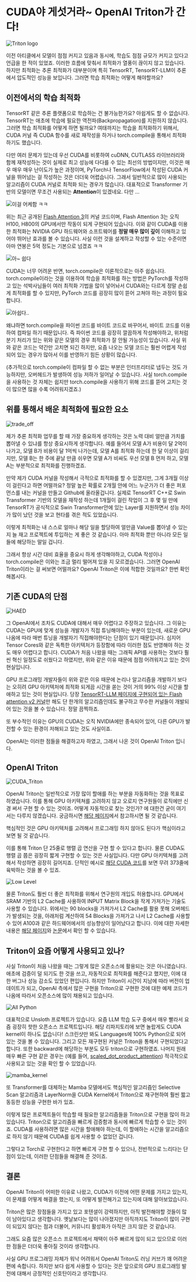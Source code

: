 # CUDA야 게섯거라~ OpenAI Triton가 간다!

![Triton logo](assets/logo.png)

이전 아티클에서 모델이 점점 커지고 있음과 동시에, 학습도 점점 규모가 커지고 있다고 언급을 한 적이 있었죠. 이러한 흐름에 맞춰서 최적화가 열풍이 끊이지 않고 있습니다. 하지만 최적화는 추론 최적화가 대부분이며 특히 TensorRT, TensorRT-LLM이 추론에서 압도적인 성능을 보입니다. 그러면 학습 최적화는 어떻게 해야할까요?

## 이전에서의 학습 최적화

TensorRT 같은 추론 플랫폼으로 학습하는 건 불가능한가요? 아쉽게도 할 수 없습니다. TensorRT는 애초에 학습에 필요한 역전파(Backpropagation)를 지원하지 않습니다. 그러면 학습 최적화를 어떻게 하면 될까요? 여태까지는 학습을 최적화하기 위해서, CUDA 커널 즉 CUDA 함수를 새로 재작성을 하거나 torch.compile을 통해서 최적화 하기도 했습니다.

다만 여러 문제가 있는데 우선 CUDA를 비롯하여 cuDNN, CUTLASS 라이브러리와 함께 재작성하는 것이 실제로 최고 성능에 다다를 수 있는 최선의 방법이지만, 이것은 매우 매우 매우 난이도가 높은 과정이며, PyTorch나 TensorFlow에서 작성된 CUDA 커널을 뛰어넘는 걸 작성하는 것은 더더욱 어렵습니다. 그래서 일반적으로 많이 사용되는 알고리즘이 CUDA 커널로 최적화 되는 경우가 많습니다. 대표적으로 Transformer 기반의 모델이면 무조건 사용되는 **Attention**이 있겠네요. 다만 ...

![이걸 어케함 ㅋㅋ](assets/too_hard.png)

위는 최근 공개된 [Flash Attention 3](https://pytorch.org/blog/flashattention-3/#fn:1)의 커널 코드이며, Flash Attention 3는 오직 H100, H800의 GPU에서만 작동이 되게 구현되어 있습니다. 이와 같이 CUDA를 이용한 최적화는 NVIDIA GPU 하드웨어와 소프트웨어를 **정말 매우 많이 깊이** 이해하고 있어야 뛰어난 효과를 볼 수 있습니다. 사실 이런 것을 설계하고 작성할 수 있는 수준이면 아마 연봉은 5억 정도는 기본으로 넘겠죠 ㅋㅋ

![아~ 쉽다](assets/maybe_easy.png)

CUDA는 너무 어려운 반면, torch.compile은 이론적으로는 아주 쉽습니다. torch.compile이라는 것을 이용하여 학습을 최적화를 하는 방법은 PyTorch를 작성하고 있는 석박사님들이 여러 최적화 기법을 많이 넣어놔서 CUDA와는 다르게 정말 손쉽게 최적화를 할 수 있지만, PyTorch 코드를 굉장히 많이 뜯어 고쳐야 하는 과정이 필요합니다.

![아쉽다..](assets/no_easy.png)

왜냐하면 torch.compile을 파이썬 코드를 바이트 코드로 바꾸어서, 바이트 코드를 이용하여 컴파일 하기 때문입니다. 즉 파이썬 코드를 굉장히 깔끔하게 작성해야하고, 위처럼 분기 처리가 있는 위와 같은 모델의 경우 최적화가 잘 안될 가능성이 있습니다. 사실 위와 같은 코드는 약간만 고치면 되긴 하지만, 요즘 나오는 모델 코드는 훨씬 어렵게 작성되어 있는 경우가 많아서 이를 반영하기 힘든 상황이 많습니다.

(추가적으로 torch.compile이 컴파일 할 수 없는 부분은 인터프리터로 냅두는 것도 가능하지만, 오버헤드가 발생하여 성능 저하가 일어날 수 있습니다. 사실 torch.compile을 사용하는 것 자체는 쉽지만 torch.compile을 사용하기 위해 코드를 뜯어 고치는 것이 많으면 많을 수록 어려워지겠죠.)

## 위를 통해서 배운 최적화에 필요한 요소

![trade_off](assets/trade_off.png)

제가 추론 최적화 업무를 할 때 가장 중요하게 생각하는 것은 노력 대비 얼만큼 가치를 뽑아낼 수 있냐를 항상 중요시하게 생각합니다. 예를 들어서 모델 A가 비용이 달 2억이 나가고, 모델 B가 비용이 달 1억씩 나가는데, 모델 A를 최적화 하는데 한 달 이상이 걸리지만, 모델 B는 한 주에 끝날 만큼 쉬우면 모델 A가 비싸도 우선 모델 B 먼저 하고, 모델 A는 부분적으로 최적화를 진행하겠죠.

만약 제가 CUDA 커널을 작성해서 극적으로 최적화를 할 수 있겠지만, 그게 3개월 이상이 걸린다고 하면 어떨까요? 정말 높은 확률로 2개월 안에 어느 누군가가 더 좋은 퍼포먼스를 내는 커널을 만들고 Github에 올라올겁니다. 실제로 TensorRT C++로 Swin Transformer 기반의 모델을 재작성 하는데 1개월이 걸린 작업이 그 후 몇 일 만에 TensorRT가 공식적으로 Swin Transformer안에 있는 Layer를 지원하면서 성능 차이가 많이 났던 것을 보고 현타를 겪은 적도 있었습니다.

이렇게 최적화는 내 스스로 얼마나 해당 일을 할당하여 얼만큼 Value를 뽑아낼 수 있는지 늘 재고 프로젝트에 투입하는 게 좋은 것 같습니다. 아마 최적화 뿐만 아니라 모든 일들에 해당하는 말일 겁니다.

그래서 항상 시간 대비 효율을 중요시 하게 생각해야하고, CUDA 작성이나 torch.compile은 이와는 조금 멀리 떨어져 있을 지 모르겠습니다. 그러면 OpenAI Triton이라는 걸 써보면 어떨까요? OpenAI Triton은 이에 적합한 것일까요? 한번 확인해봅시다.

## 기존 CUDA의 단점

![HAED](assets/gpgpu_hard.png)

그 OpenAI에서 조차도 CUDA에 대해서 매우 어렵다고 주장하고 있습니다. 그 이유는 CUDA는 GPU에 맞게 성능을 개발자가 직접 튜닝해야하는 부분이 있는데, 새로운 GPU 나옴에 따라 매번 튜닝을 개발자기 직접해야한다는 단점이 있기 때문입니다. 심지어 Tensor Cores와 같은 독특한 아키텍처가 등장함에 따라 이러한 점도 반영해야 하는 것도 매우 어렵다고 합니다. CUDA가 처음 나왔을 때는 그래픽 API를 사용하는 것보다 훨씬 혁신 일정도로 쉬웠다고 하였지만, 위와 같은 이유 때문에 점점 어려워지고 있는 것이 현실입니다.

GPU 프로그래밍 개발자들이 위와 같은 이유 때문에 논리나 알고리즘을 개발하기 보다는 오히려 GPU 아키텍처에 최적화 되게끔 시간을 쏟는 것이 거의 99% 이상 시간을 할애하고 있는 것이 현실입니다. 당장 [TensorRT-LLM 페이지에 구현되어 있는 Flash attention v2 커널](https://github.com/NVIDIA/TensorRT-LLM/tree/main/cpp/tensorrt_llm/kernels/contextFusedMultiHeadAttention/cubin)만 해도 단 한개의 알고리즘인데도 불구하고 무수한 커널들이 개발되어 있는 것을 볼 수 있습니다. 정말 끔찍하죠.

또 부수적인 이유는 GPU의 CUDA는 오직 NVIDIA에만 종속되어 있어, 다른 GPU가 발전할 수 있는 환경이 저해되고 있는 것도 사실이죠.

OpenAI는 이러한 점들을 해결하고자 하였고, 그래서 나온 것이 OpenAI Triton 입니다.

## OpenAI Triton

![CUDA_Triton](assets/cuda_triton.png)

OpenAI Triton는 일반적으로 가장 많이 할애를 하는 부분을 자동화하는 것을 목표로 하였습니다. 이를 통해 GPU 아키텍쳐를 고려하지 않고 오로지 연구원들이 로직에만 신경 써서 구현 할 수 있는 것이죠. 어떻게 자동적으로 찾는 것인가? 에 대한건 굳이 여기서는 다루지 않겠습니다. 궁금하시면 [해당 페이지](https://triton-lang.org/main/programming-guide/chapter-1/introduction.html)에서 참고하시면 될 것 같습니다.

핵심적인 것은 GPU 아키텍처를 고려해서 프로그래밍 하지 않아도 된다가 핵심이라고 보면 될 것 같습니다.

이를 통해 Triton 단 25줄로 행렬 곱 연산을 구현 할 수 있다고 합니다. 물론 CUDA도 행렬 곱 쯤은 굉장히 짧게 구현할 수 있는 것은 사실입니다. 다만 GPU 아키텍쳐를 고려해서 작성하면 굉장히 길어지죠. 단적인 예시로 [해당 CUDA 코드](https://github.com/openai/blocksparse/blob/master/src/matmul_op_gpu.cu)를 보면 무려 373줄에 육박하는 것을 볼 수 있죠.

![Low Level](assets/low_triton.png)

물론 Triton도 훨씬 더 좋은 최적화를 위해서 연구원의 개입도 허용합니다. GPU에서 SRAM 기반의 L2 Cache를 사용하여 INPUT Matrix Block을 작게 가져가는 기술도 사용할 수 있습니다. 위에서는 90 blocks을 가져가서 L2 Cache를 활용 못해 오버헤드가 발생되는 것을, 아래처럼 계산하여 54 Blocks을 가져가고 나서 L2 Cache를 사용할 수 있어 A100과 같은 하드웨어에서의 성능향상이 일어났다고 합니다. 이에 대한 자세한 내용은 [해당 페이지](https://triton-lang.org/main/getting-started/tutorials/03-matrix-multiplication.html)와 [논문](https://www.eecs.harvard.edu/~htk/publication/2019-mapl-tillet-kung-cox.pdf)에서 확인 할 수 있습니다.

## Triton이 요즘 어떻게 사용되고 있나?

사실 Triton이 처음 나왔을 때는 그렇게 많은 오픈소스에 활용되는 것은 아니였습니다. 애초에 검증이 덜 되기도 한 것을 쓰고, 자동적으로 최적화를 해준다고 했지만, 이에 대한 버그나 성능 감소도 있었던 편입니다. 하지만 Triton이 시간이 지남에 따라 버전이 업데이트가 되고, OpenAI 측에서 많은 구현을 Triton으로 구현한 것에 대한 예제 코드가 나옴에 따라서 오픈소스에 많이 채용되고 있습니다.

![All Python](assets/all_python.png)

대표적으로 Unsloth 프로젝트가 있습니다. 요즘 LLM 학습 도구 중에서 매우 빨라서 요즘 굉장히 핫한 오픈소스 프로젝트입니다. 해당 리파지토리에 보면 놀랍게도 CUDA kernel이 하나도 없습니다! 스크린샷만 봐도 Languages에 100% Python으로 되어 있는 것을 볼 수 있습니다. 그리고 모든 재구현된 커널은 Triton을 통해서 구현되었다고 합니다. 또한 backward에 해당하는 부분도 모두 triton으로 구현하였죠. 나머지 원래 매우 빠른 구현 같은 경우는 (예를 들어, [scaled_dot_product_attention](https://pytorch.org/docs/stable/generated/torch.nn.functional.scaled_dot_product_attention.html)) 적극적으로 사용되고 있는 것을 확인 할 수 있었습니다.

![mamba_kernel](assets/mamba_kernel.png)

또 Transformer를 대체하는 Mamba 모델에서도 핵심적인 알고리즘인 Selective Scan 알고리즘과 LayerNorm을 CUDA Kernel에서 Triton으로 재구현하여 훨씬 짧고 동등한 성능을 구현한 바가 있죠.

이렇게 많은 프로젝트들이 학습할 때 필요한 알고리즘들을 Triton으로 구현을 많이 하고 있습니다. Triton으로 알고리즘을 빠르게 검증함과 동시에 빠르게 학습할 수 있는 것이죠. CUDA를 사용하려면 많은 시간을 할애해야 하는데, 이 할애하는 시간을 알고리즘으로 하지 않기 때문에 CUDA를 쉽게 사용할 수 없었던 겁니다.

그렇다고 Torch로 구현한다고 하면 빠르게 구현 할 수 있으나, 전반적으로 느리다는 단점이 있는데, 이러한 단점들을 해결해 준 것이죠.

## 결론

OpenAI Triton이 어떠한 이유로 나왔고, CUDA가 이전에 어떤 문제를 가지고 있는지, 이 문제를 어떻게 해결을 했는지, 또 어떻게 발전해가고 있는지에 대해 알아보았습니다.

Triton은 많은 장점들을 가지고 있고 포텐셜이 강력하지만, 아직 발전해야할 것들이 많이 남아있다고 생각합니다. 옛날보다는 많이 나아졌지만 아직까지도 Triton이 많이 구현이 되있지 않다는 점과 더불어, 커뮤니티 활성화가 아직은 크지 않은 것 같습니다.

그래도 요즘 많은 오픈소스 프로젝트에서 채택이 아주 빠르게 많이 되고 있으므로 이러한 점들은 더더욱 좋아질 것이라 생각합니다.

사실 GPU 프로그래밍 자체가 워낙 어려워서 OpenAI Triton도 러닝 커브가 꽤 어려운 편에 속합니다. 하지만 보다 쉽게 사용할 수 있다는 것은 앞으로의 GPU 프로그래밍 발전에 대해서 긍정적인 신호탄이라고 생각합니다.
